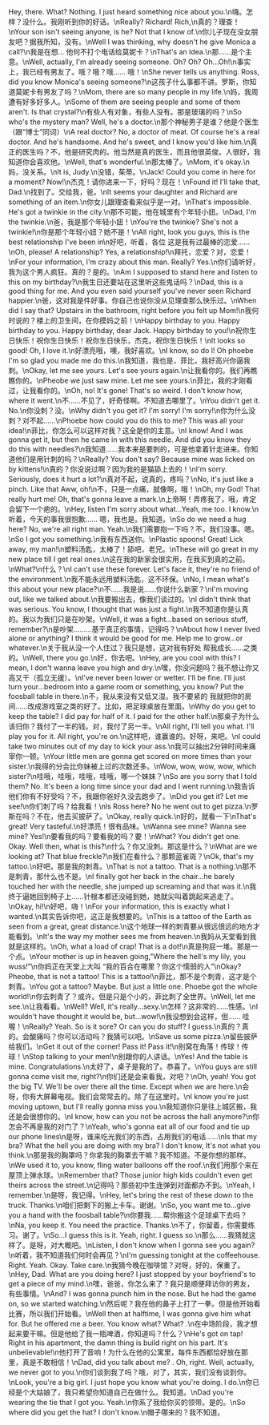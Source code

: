 Hey, there. What? Nothing. I just heard something nice about you.\n嗨。怎样？没什么。我刚听到你的好话。\nReally? Richard! Rich,\n真的？理查！\nYour son isn't seeing anyone, is he? Not that I know of.\n你儿子现在没女朋友吧？据我所知，没有。\nWell I was thinking, why doesn't he give Monica a call?\n我是在想… 他何不打个电话给莫妮卡？\nThat's an idea.\n那……是个主意。\nWell, actually, I'm already seeing someone. Oh? Oh? Oh...Oh!\n事实上，我已经有男友了。哦？哦？哦…… 哦！\nShe never tells us anything. Ross, did you know Monica's seeing someone?\n这孩子什么事都不讲。罗斯，你知道莫妮卡有男友了吗？\nMom, there are so many people in my life.\n妈，我周遭有好多好多人。\nSome of them are seeing people and some of them aren't. Is that crystal?\n有些人有对象，有些人没有。那是玻璃的吗？\nSo who's the mystery man? Well, he's a doctor.\n那个神秘男子是谁？他是个医生（跟“博士”同词）\nA real doctor? No, a doctor of meat. Of course he's a real doctor. And he's handsome. And he's sweet, and I know you'd like him.\n真正的医生吗？不，他是研究肉的。他当然是真的医生，而且他很英俊。人很好，我知道你会喜欢他。\nWell, that's wonderful.\n那太棒了。\nMom, it's okay.\n妈，没关系。\nIt is, Judy.\n没错，茱蒂。\nJack! Could you come in here for a moment? Now!\n杰克！请你进来一下，好吗？现在！\nFound it! I'll take that, Dad.\n找到了。交给我，爸。\nIt seems your daughter and Richard are something of an item.\n你女儿跟理查看来似乎是一对。\nThat's impossible. He's got a twinkie in the city.\n那不可能，他在城里有个年轻小妞。\nDad, I'm the twinkie.\n爸，我是那个年轻小妞！\nYou're the twinkie? She's not a twinkie!\n你是那个年轻小妞？她不是！\nAll right, look you guys, this is the best relationship I've been in\n好吧，听着，各位 这是我有过最棒的恋爱……\nOh, please! A relationship? Yes, a relationship!\n拜托，恋爱？对，恋爱！\nFor your information, I'm crazy about this man. Really? Yes.\n你们请听好，我为这个男人疯狂。真的？是的。\nAm I supposed to stand here and listen to this on my birthday?\n我生日还要站在这里听这些鬼话吗？\nDad, this is a good thing for me. And you even said yourself you've never seen Richard happier.\n爸，这对我是件好事。你自己也说你没从见理查那么快乐过。\nWhen did I say that? Upstairs in the bathroom, right before you felt up Mom!\n我何时说的？楼上的卫生间，在你摸妈之前！\nHappy birthday to you. Happy birthday to you. Happy birthday, dear Jack. Happy birthday to you!\n祝你生日快乐！祝你生日快乐！祝你生日快乐，杰克。祝你生日快乐！\nIt looks so good! Oh, I love it.\n好漂亮哦，噢，我好喜欢。\nI know, so do l! Oh phoebe I'm so glad you made me do this.\n我知道，我也是，菲比，我好高兴你逼我刺。\nOkay, let me see yours. Let's see yours again.\n让我看你的。我们再瞧瞧你的。\nPheobe we just saw mine. Let me see yours.\n菲比，我的才刚看过，让我看你的。\nOh, no! It's gone! That's so weird. I don't know how, where it went.\n不……不见了，好奇怪啊。不知道去哪里了。\nYou didn't get it. No.\n你没刺？没。\nWhy didn't you get it? I'm sorry! I'm sorry!\n你为什么没刺？对不起……\nPhoebe how could you do this to me? This was all your idea!\n菲比，你怎么可以这样对我？这全是你的主意。\nI know! And I was gonna get it, but then he came in with this needle. And did you know they do this with needles?\n我知道……我本来是要刺的，可是他拿着针走进来。你知道他们是用针刺的吗？\nReally? You don't say? Because mine was licked on by kittens!\n真的？你没说过啊？因为我的是猫舔上去的！\nI'm sorry. Seriously, does it hurt a lot?\n真对不起，说真的，疼吗？\nNo, it's just like a pinch. Like that Aww, oh!\n不，只是一点痛，就像啊，哦！\nOh, my God! That really hurt me! Oh, that's gonna leave a mark.\n上帝啊！弄疼我了，哦，肯定会留下一个疤的。\nHey, listen I'm sorry about what...Yeah, me too. I know.\n听着，今天的事我很抱歉…… 嗯，我也是。我知道。\nSo do we need a hug here? No, we're all right man. Yeah.\n我们需要抱一下吗？不，我们没事。嗯。\nSo I got you something.\n我有东西送你。\nPlastic spoons! Great! Lick away, my man!\n塑料汤匙，太棒了！舔吧，老兄。\nThese will go great in my new place till I get real ones.\n这在我的新家会很实用，在我买到真的之前。\nWhat?\n什么？\nI can't use these forever. Let's face it, they're no friend of the environment.\n我不能永远用塑料汤匙，这不环保。\nNo, I mean what's this about your new place?\n不……我是说……你说什么新家？\nI'm moving out, like we talked about.\n我要搬出去，像我们谈过的。\nI didn't think that was serious. You know, I thought that was just a fight.\n我不知道你是认真的。我以为我们只是在吵架。\nWell, it was a fight...based on serious stuff, remember?\n是吵架………基于真正的事情，记得吗？\nAbout how I never lived alone or anything? I think it would be good for me. Help me to grow...or whatever.\n关于我从没一个人住过？我只是想，这对我有好处 帮我成长……之类的。\nWell, there you go.\n好，你去吧。\nHey, are you cool with this? I mean, I don't wanna leave you high and dry.\n嘿，你没问题吗？我不想让你又高又干（孤立无援）。\nI've never been lower or wetter. I'll be fine. I'll just turn your...bedroom into a game room or something, you know? Put the foosball table in there.\n不，我从来没有又低又湿。我不要紧的 我就把你的房间……改成游戏室之类的好了。比如，把足球桌放在里面。\nWhy do you get to keep the table? I did pay for half of it. I paid for the other half.\n那桌子为什么该归你？我付了一半的钱。对，我付了另一半。\nAll right, I'll tell you what. I'll play you for it. All right, you're on.\n这样吧，谁赢谁的。好呀，来吧。\nI could take two minutes out of my day to kick your ass.\n我可以抽出2分钟时间来痛宰你一顿。\nYour little men are gonna get scored on more times than your sister.\n我得的分会比你妹被上过的次数还多。\nWow, wow, wow, wow, which sister?\n哇哦，哇哦，哇哦，哇哦，哪一个妹妹？\nSo are you sorry that I told them? No. It's been a long time since your dad and I went running.\n我告诉他们你有不好受吗？不，我跟你爸好久没去跑步了。\nDid you get it? Let me see!\n你们刺了吗？给我看！\nls Ross here? No he went out to get pizza.\n罗斯在吗？不在，他去买披萨了。\nOkay, really quick.\n好的，就看一下\nThat's great! Very tasteful.\n好漂亮！很有品味。\nWanna see mine? Wanna see mine? Yes!\n要看我的吗？要看我的吗？要！\nWhat? You didn't get one. Okay. Well then, what is this?\n什么？你又没刺。那这是什么？\nWhat are we looking at? That blue freckle?\n我们在看什么？那颗蓝雀斑？\nOk, that's my tattoo.\n好吧，那是我的刺青。\nThat is not a tattoo. That is a nothing.\n那不是刺青，那什么也不是。\nI finally got her back in the chair...he barely touched her with the needle, she jumped up screaming and that was it.\n我终于逼她回到椅子上……针根本都还没碰到她，她就尖叫着跳起来逃走了。\nOkay, hi!\n好吧，嗨！\nFor your information, this is exactly what I wanted.\n其实告诉你吧，这正是我想要的。\nThis is a tattoo of the Earth as seen from a great, great distance.\n这个地球一样的刺青要从很远很远的地方才能看到。\nIt's the way my mother sees me from heaven.\n我妈从天堂看到我就是这样的。\nOh, what a load of crap! That is a dot!\n真是狗屁一堆。那是一个点。\nYour mother is up in heaven going,"Where the hell's my lily, you wuss!"\n你妈正在天堂上大叫 “我的百合在哪里？你这个懦弱的人”\nOkay? Pheobe, that is not a tattoo! This is a tattoo!\n菲比，那不是个刺青，这才是个刺青。\nYou got a tattoo? Maybe. But just a little one. Phoebe got the whole world!\n你去刺青了？或许。但是只是个小的，菲比刺了全世界。\nWell, let me see.\n让我看看。\nWell? Well, it's really...sexy.\n怎样？这非常的……性感。\nI wouldn't have thought it would be, but...wow!\n我没想到会这样，但…… 哇喔！\nReally? Yeah. So is it sore? Or can you do stuff? I guess.\n真的？真的。会酸痛吗？你可以活动吗？我猜可以吧。\nSave us some pizza.\n留些披萨给我们。\nGet it out of the corner! Pass it! Pass it!\n别窝在角落！传球！传球！\nStop talking to your men!\n别跟你的人讲话。\nYes! And the table is mine. Congratulations.\n太好了，桌子是我的了。恭喜了。\nYou guys are still gonna come visit me, right?\n你们还是会来看我，对吧？\nOh, yeah! You got the big TV. We'll be over there all the time. Except when we are here.\n会呀，你有大屏幕电视。我们会常常去的。除了在这里时。\nI know you're just moving uptown, but I'll really gonna miss you.\n我知道你只是往上城区搬，我还是会很想你的。\nI know, how can you not be across the hall anymore?\n你怎会不再是我的对门了？\nYeah, who's gonna eat all of our food and tie up our phone lines\n是呀，谁来吃光我们的东西，占用我们的电话……\nIs that my bra? What the hell you are doing with my bra? I don't know, It's not what you think.\n那是我的胸罩吗？你拿我的胸罩去干嘛？我不知道。不是你想的那样。\nWe used it to, you know, fling water balloons off the roof.\n我们用那个来在屋顶上弹水球。\nRemember that? Those junior high kids couldn't even get theirs across the street.\n记得吗？那些初中生连弹到对面都办不到。\nYeah, I remember.\n是呀，我记得。\nHey, let's bring the rest of these down to the truck. Thanks.\n咱们把剩下的搬上卡车。谢谢。\nSo, you want me to...give you a hand with the foosball table?\n你要我……帮你搬这个足球桌下去吗？\nNa, you keep it. You need the practice. Thanks.\n不了，你留着，你需要练习。谢了。\nSo...I guess this is it. Yeah, right. I guess so.\n那么……我猜就这样了。是呀，对大概吧。\nListen, I don't know when I gonna see you again?\n听着，我不知道我们何时会再见？\nI'm guessing tonight at the coffeehouse. Right. Yeah. Okay. Take care.\n我猜今晚在咖啡馆？对呀，好的，保重了。\nHey, Dad. What are you doing here? I just stopped by your boyfriend's to get a piece of my mind.\n嘿，爸爸，你怎么来了？我只是顺便拜访你的男友，有些事情。\nAnd? I was gonna punch him in the nose. But he had the game on, so we started watching.\n然后呢？我在他的鼻子上打了一拳。但是他开始看比赛，所以我们开始看。\nWell then at halftime, I was gonna give him what for. But he offered me a beer. You know what? What? .\n在中场阶段，我才想起来要干嘛。但是他给了我一瓶啤酒，你知道吗？什么？\nHe's got on tap! Right in his apartment, the damn thing is build right on his part. It's unbelievable!\n他打开了音响！为什么在他的公寓里，每件东西都恰好放在那里，真是不敢相信！\nDad, did you talk about me? . Oh, right. Well, actually, we never got to you.\n你们谈到我了吗？哦，对了，其实，我们没有谈到你。\nLook, you're a big girl. I just hope you know what you're doing. I do.\n你已经是个大姑娘了，我只希望你知道自己在做什么。我知道。\nDad you're wearing the tie that I got you. Yeah.\n你系了我给你买的领带。是的。\nSo where did you get the hat? I don't know.\n帽子哪来的？我不知道。
        